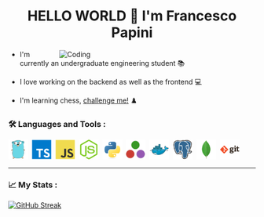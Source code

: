 <h1 align="center">HELLO WORLD 🤖 I'm Francesco Papini</h1>
<img align="right" alt="Coding" width="400" src="https://media2.giphy.com/media/jdPMeyv9rn0hZHh8n9/giphy.gif?cid=ecf05e47jltwsqwjmncrxym06s8ex7t0q8i54f3vkloljtqr&rid=giphy.gif">

- I'm currently an undergraduate engineering student 📚 

- I love working on the backend as well as the frontend 💻

- I'm learning chess, [challenge me!](https://lichess.org/@/papochess) ♟️

### 🛠 Languages and Tools :
<div>
  <img src="https://github.com/devicons/devicon/blob/master/icons/go/go-original.svg" title="Go" alt="Go" width="40" height="40"/>&nbsp;
  <img src="https://github.com/devicons/devicon/blob/master/icons/typescript/typescript-original.svg" title="Typescript" alt="JavaScript" width="40" height="40"/>&nbsp;
  <img src="https://github.com/devicons/devicon/blob/master/icons/javascript/javascript-original.svg" title="JavaScript" alt="JavaScript" width="40" height="40"/>&nbsp;
  <img src="https://github.com/devicons/devicon/blob/master/icons/nodejs/nodejs-original.svg" title="NodeJS" alt="NodeJS" width="40" height="40"/>&nbsp;
  <img src="https://github.com/devicons/devicon/blob/master/icons/python/python-original.svg" title="Python" alt="Python" width="40" height="40"/>&nbsp;
  <img src="https://github.com/devicons/devicon/blob/master/icons/julia/julia-original.svg" title="Julia" alt="Julia" width="40" height="40"/>&nbsp;
  <img src="https://github.com/devicons/devicon/blob/master/icons/docker/docker-original.svg" title="Docker" alt="Docker" width="40" height="40"/>&nbsp;
  <img src="https://github.com/devicons/devicon/blob/master/icons/postgresql/postgresql-original.svg" title="Postgresql" alt="Postgresql" width="40"/>&nbsp;
  <img src="https://github.com/devicons/devicon/blob/master/icons/mongodb/mongodb-original.svg" title="MongoDB" alt="MongoDB" width="40"/>&nbsp;
  <img src="https://github.com/devicons/devicon/blob/master/icons/git/git-original-wordmark.svg" title="Git" **alt="Git" width="40" height="40"/>
</div>

---

### 📈 My Stats :
[![GitHub Streak](http://github-readme-streak-stats.herokuapp.com?user=papo1011&theme=github-dark)](https://git.io/streak-stats)
